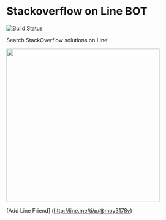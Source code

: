 # Stackoverflow on Line BOT
[![Build Status](https://travis-ci.org/ccjeng/Stackoverflow-LineBot.svg?branch=master)](https://travis-ci.org/ccjeng/Stackoverflow-LineBot)

Search StackOverflow solutions on Line!

<img src="https://2.bp.blogspot.com/-ftcNd8TcsmM/V1KHvGEpKPI/AAAAAAAABzQ/aeqjxRmWXWodUran1I634K19-z06B8pTQCLcB/s1600/screen.png" width="400">

[Add Line Friend] (http://line.me/ti/p/@moy3178v)
